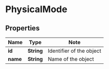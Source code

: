 
# PhysicalMode

## Properties

Name | Type | Note
---- | ---- | ----
**id** | **String** | Identifier of the object 
**name** | **String** | Name of the object 

